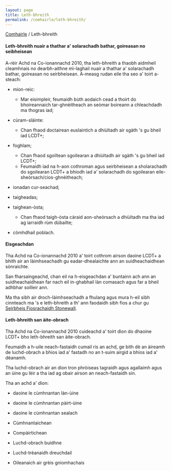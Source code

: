 ```yaml
---
layout: page
title: Leth-bhreith
permalink: /comhairle/leth-bhreith/
---
```

[Comhairle]({site.baseurl}/comhairle/) / Leth-bhreith  

#### Leth-bhreith nuair a thathar a' solarachadh bathar, goireasan no seibheisean  

A-rèir Achd na Co-ionannachd 2010, tha leth-bhreith a thaobh aidmheil cleamhnais no dearbh-aithne mì-laghail nuair a thathar a' solarachadh bathar, goireasan no seirbheisean. A-measg rudan eile tha seo a' toirt a-steach:  

*   mion-reic:
    *   Mar eisimpleir, feumaidh bùth aodaich cead a thoirt do bhoireannaich tar-ghnèitheach an seòmar boireann a chleachdadh ma thogras iad;  

*   cùram-slàinte:
    *   Chan fhaod doctairean euslaintich a dhiùltadh air sgàth 's gu bheil iad LCDT+;  

*   foghlam;
    *   Chan fhaod sgoiltean sgoilearan a dhiùltadh air sgàth 's gu bheil iad LCDT+;
    *   Feumaidh iad na h-aon cothroman agus seirbheisean a sholarachadh do sgoilearan LCDT+ a bhiodh iad a' solarachadh do sgoilearan eile-sheòrsach/cios-ghnèitheach;
*   ionadan cur-seachad;
*   taigheadas;
*   taighean-òsta;
    *   Chan fhaod taigh-òsta càraid aon-sheòrsach a dhiùltadh ma tha iad ag iarraidh rùm dùbailte;
*   còmhdhail poblach.

#### Eisgeachdan

Tha Achd na Co-ionannachd 2010 a' toirt cothrom airson daoine LCDT+ a bhith air an làimhseachadh gu eadar-dhealaichte ann an suidheachaidhean sònraichte.

San fharsaingeachd, chan eil na h-eisgeachdan a' buntainn ach ann an suidheachaidhean far nach eil in-ghabhail làn comasach agus far a bheil adhbhar soilleir ann.

Ma tha sibh air droch-làimhseachadh a fhulang agus mura h-eil sibh cinnteach ma 's e leth-bhreith a th' ann faodaidh sibh fios a chur gu [Seirbheis Fiosrachaidh Stonewall](https://www.stonewall.org.uk/contact-us-scotland).

#### Leth-bhreith san àite-obrach

Tha Achd na Co-ionannachd 2010 cuideachd a' toirt dìon do dhaoine LCDT+ bho leth-bhreith san àite-obrach.

Feumaidh a h-uile neach-fastaidh cumail ris an achd, ge bith dè an àireamh de luchd-obrach a bhios iad a' fastadh no an t-suim airgid a bhios iad a' dèanamh.

Tha luchd-obrach air an dìon tron phròiseas tagraidh agus agallaimh agus an ùine gu lèir a tha iad ag obair airson an neach-fastaidh sin.

Tha an achd a' dìon:

*   daoine le cùmhnantan làn-ùine  

*   daoine le cùmhnantan pàirt-ùine
*   daoine le cùmhnantan sealach
*   Cùmhnantaichean
*   Compàirtichean
*   Luchd-obrach buidhne
*   Luchd-trèanaidh dreuchdail
*   Oileanaich air grèis gnìomhachais
